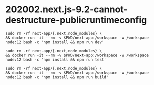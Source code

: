 # 202002.next.js-9.2-cannot-destructure-publicruntimeconfig

```shellsession
sudo rm -rf next-app/{.next,node_modules} \
&& docker run -it --rm -v $PWD/next-app:/workspace -w /workspace node:12 bash -c 'npm install && npm run dev'
```

```shellsession
sudo rm -rf next-app/{.next,node_modules} \
&& docker run -it --rm -v $PWD/next-app:/workspace -w /workspace node:12 bash -c 'npm install && npm run test'
```

```shellsession
sudo rm -rf next-app/{.next,node_modules} \
&& docker run -it --rm -v $PWD/next-app:/workspace -w /workspace node:12 bash -c 'npm install && npm run build'
```
